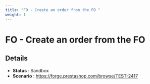```yaml
---
title: "FO - Create an order from the FO "
weight: 1
---
```


# FO - Create an order from the FO 
## Details
* **Status** : Sandbox
* **Scenario** : https://forge.prestashop.com/browse/TEST-2417

